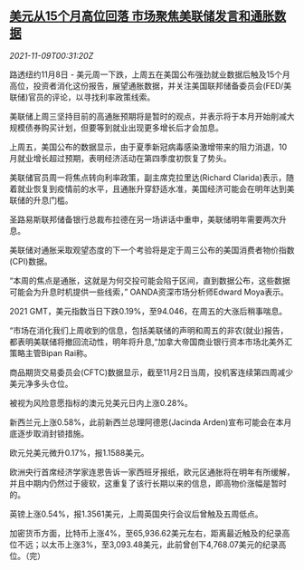 <!--1636419662000-->
[美元从15个月高位回落 市场聚焦美联储发言和通胀数据](https://cn.reuters.com/article/global-forex-1108-mon-idCNKBS2HU01J)
------

<div><i>2021-11-09T00:31:20Z</i></div><p>路透纽约11月8日 - 美元周一下跌，上周五在美国公布强劲就业数据后触及15个月高位，投资者消化这份报告，展望通胀数据，并关注美国联邦储备委员会(FED/美联储)官员的评论，以寻找利率政策线索。</p><p>美联储上周三坚持目前的高通胀预期将是暂时的观点，并表示将于本月开始削减大规模债券购买计划，但要等到就业出现更多增长后才会加息。</p><p>上周五，美国公布的数据显示，由于夏季新冠病毒感染激增带来的阻力消退，10月就业增长超过预期，表明经济活动在第四季度初恢复了势头。</p><p>美联储官员周一将焦点转向利率政策，副主席克拉里达(Richard Clarida)表示，随着就业恢复到疫情前的水平，且通胀升穿舒适水准，美国经济可能会在明年达到美联储的升息门槛。</p><p>圣路易斯联邦储备银行总裁布拉德在另一场讲话中重申，美联储明年需要两次升息。</p><p>美联储对通胀采取观望态度的下一个考验将是定于周三公布的美国消费者物价指数(CPI)数据。</p><p>“本周的焦点是通胀，这就是为何交投可能会陷于区间，直到数据公布，这些数据可能会为升息时机提供一些线索，” OANDA资深市场分析师Edward Moya表示。</p><p>2021 GMT，美元指数当日下跌0.19%，至94.046，在周五的大涨后稍事喘息。</p><p>“市场在消化我们上周收到的信息，包括美联储的声明和周五的非农(就业)报告，都表明美联储将撤回流动性，明年将升息,“加拿大帝国商业银行资本市场北美外汇策略主管Bipan Rai称。</p><p>商品期货交易委员会(CFTC)数据显示，截至11月2日当周，投机客连续第四周减少美元净多头仓位。</p><p>被视为风险意愿指标的澳元兑美元日内上涨0.28%。</p><p>新西兰元上涨0.58%，此前新西兰总理阿德恩(Jacinda Arden)宣布可能会在本月底逐步取消封锁措施。</p><p>欧元兑美元微升0.17%，报1.1588美元。</p><p>欧洲央行首席经济学家连恩告诉一家西班牙报纸，欧元区通胀将在明年有所缓解，并且中期内仍然过于疲软，这重复了该行长期以来的信息，即高物价涨幅是暂时的。</p><p>英镑上涨0.54%，报1.3561美元，上周英国央行会议后曾触及五周低点。</p><p>加密货币方面，比特币上涨4%，至65,936.62美元左右，距离最近触及的纪录高位不远；以太币上涨3%，至3,093.48美元，此前曾创下4,768.07美元的纪录高位。（完）</p>
